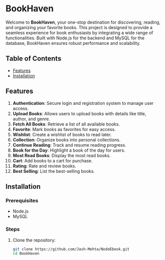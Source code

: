 # BookHaven

Welcome to **BookHaven**, your one-stop destination for discovering, reading, and organizing your favorite books. This project is designed to provide a seamless experience for book enthusiasts by integrating a wide range of functionalities. Built with Node.js for the backend and MySQL for the database, BookHaven ensures robust performance and scalability.

## Table of Contents
- [Features](#features)
- [Installation](#installation)

## Features
1. **Authentication**: Secure login and registration system to manage user access.
2. **Upload Books**: Allows users to upload books with details like title, author, and genre.
3. **Fetch All Books**: Retrieve a list of all available books.
4. **Favorite**: Mark books as favorites for easy access.
5. **Wishlist**: Create a wishlist of books to read later.
6. **Collection**: Organize books into personal collections.
7. **Continue Reading**: Track and resume reading progress.
8. **Book for the Day**: Highlight a book of the day for users.
9. **Most Read Books**: Display the most read books.
10. **Cart**: Add books to a cart for purchase.
11. **Rating**: Rate and review books.
12. **Best Selling**: List the best-selling books.

## Installation

### Prerequisites
- Node.js
- MySQL

### Steps
1. Clone the repository:
   ```sh
   git clone https://github.com/Jash-Mehta/NodeEbook.git
   cd BookHaven

